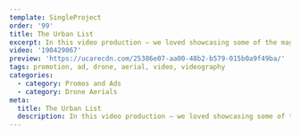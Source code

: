 ```yaml
---
template: SingleProject
order: '99'
title: The Urban List
excerpt: In this video production – we loved showcasing some of the magical walks an scenery so close to the Gold Coast. One of many projects we have worked on for The Urban List.
video: '190429067'
preview: 'https://ucarecdn.com/25386e07-aa00-48b2-b579-015b0a9f49ba/'
tags: promotion, ad, drone, aerial, video, videography
categories:
  - category: Promos and Ads
  - category: Drone Aerials
meta:
  title: The Urban List
  description: In this video production – we loved showcasing some of the magical walks an scenery so close to the Gold Coast. One of many projects we have worked on for The Urban List.
---
```


